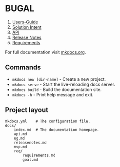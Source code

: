 # BUGAL

1. [Users-Guide](ug.md)
2. [Solution Intent](req/goal.md)
3. [API](api.md)
4. [Release Notes](releasenotes.md)
5. [Requirements](req/req.md)

For full documentation visit [mkdocs.org](https://www.mkdocs.org).

## Commands

* `mkdocs new [dir-name]` - Create a new project.
* `mkdocs serve` - Start the live-reloading docs server.
* `mkdocs build` - Build the documentation site.
* `mkdocs -h` - Print help message and exit.

## Project layout

    mkdocs.yml    # The configuration file.
    docs/
        index.md  # The documentation homepage.
        api.md
		ug.md
		releasenotes.md
		mvp.md
		req/
			requirements.md
			goal.md
